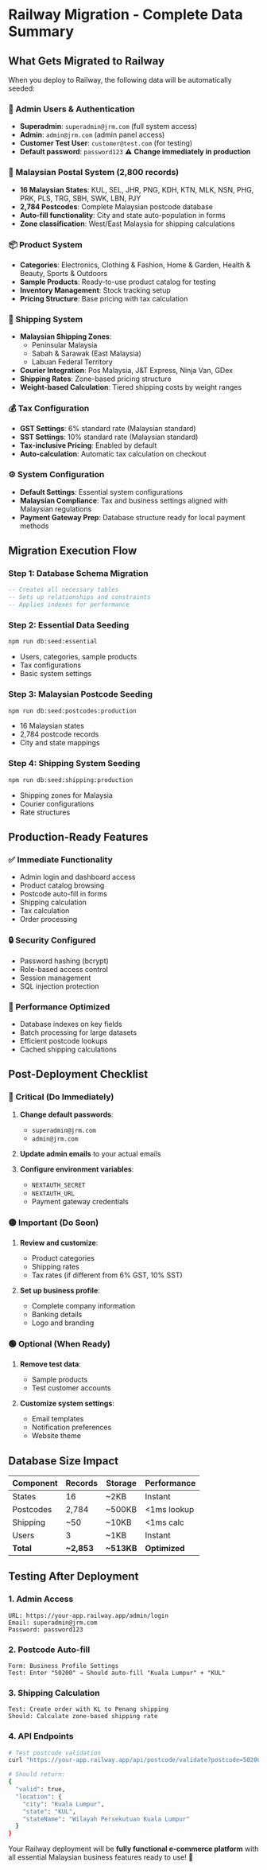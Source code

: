 # Railway Migration - Complete Data Summary

## What Gets Migrated to Railway

When you deploy to Railway, the following data will be automatically seeded:

### **🔐 Admin Users & Authentication**
- **Superadmin**: `superadmin@jrm.com` (full system access)
- **Admin**: `admin@jrm.com` (admin panel access)
- **Customer Test User**: `customer@test.com` (for testing)
- **Default password**: `password123` ⚠️ **Change immediately in production**

### **🏢 Malaysian Postal System (2,800 records)**
- **16 Malaysian States**: KUL, SEL, JHR, PNG, KDH, KTN, MLK, NSN, PHG, PRK, PLS, TRG, SBH, SWK, LBN, PJY
- **2,784 Postcodes**: Complete Malaysian postcode database
- **Auto-fill functionality**: City and state auto-population in forms
- **Zone classification**: West/East Malaysia for shipping calculations

### **📦 Product System**
- **Categories**: Electronics, Clothing & Fashion, Home & Garden, Health & Beauty, Sports & Outdoors
- **Sample Products**: Ready-to-use product catalog for testing
- **Inventory Management**: Stock tracking setup
- **Pricing Structure**: Base pricing with tax calculation

### **🚚 Shipping System**
- **Malaysian Shipping Zones**:
  - Peninsular Malaysia
  - Sabah & Sarawak (East Malaysia)
  - Labuan Federal Territory
- **Courier Integration**: Pos Malaysia, J&T Express, Ninja Van, GDex
- **Shipping Rates**: Zone-based pricing structure
- **Weight-based Calculation**: Tiered shipping costs by weight ranges

### **💰 Tax Configuration**
- **GST Settings**: 6% standard rate (Malaysian standard)
- **SST Settings**: 10% standard rate (Malaysian standard)
- **Tax-inclusive Pricing**: Enabled by default
- **Auto-calculation**: Automatic tax calculation on checkout

### **⚙️ System Configuration**
- **Default Settings**: Essential system configurations
- **Malaysian Compliance**: Tax and business settings aligned with Malaysian regulations
- **Payment Gateway Prep**: Database structure ready for local payment methods

## Migration Execution Flow

### **Step 1: Database Schema Migration**
```sql
-- Creates all necessary tables
-- Sets up relationships and constraints
-- Applies indexes for performance
```

### **Step 2: Essential Data Seeding**
```bash
npm run db:seed:essential
```
- Users, categories, sample products
- Tax configurations
- Basic system settings

### **Step 3: Malaysian Postcode Seeding**
```bash
npm run db:seed:postcodes:production
```
- 16 Malaysian states
- 2,784 postcode records
- City and state mappings

### **Step 4: Shipping System Seeding**
```bash
npm run db:seed:shipping:production
```
- Shipping zones for Malaysia
- Courier configurations
- Rate structures

## Production-Ready Features

### **✅ Immediate Functionality**
- Admin login and dashboard access
- Product catalog browsing
- Postcode auto-fill in forms
- Shipping calculation
- Tax calculation
- Order processing

### **🔒 Security Configured**
- Password hashing (bcrypt)
- Role-based access control
- Session management
- SQL injection protection

### **🚀 Performance Optimized**
- Database indexes on key fields
- Batch processing for large datasets
- Efficient postcode lookups
- Cached shipping calculations

## Post-Deployment Checklist

### **🔴 Critical (Do Immediately)**
1. **Change default passwords**:
   - `superadmin@jrm.com`
   - `admin@jrm.com`

2. **Update admin emails** to your actual emails

3. **Configure environment variables**:
   - `NEXTAUTH_SECRET`
   - `NEXTAUTH_URL`
   - Payment gateway credentials

### **🟡 Important (Do Soon)**
1. **Review and customize**:
   - Product categories
   - Shipping rates
   - Tax rates (if different from 6% GST, 10% SST)

2. **Set up business profile**:
   - Complete company information
   - Banking details
   - Logo and branding

### **🟢 Optional (When Ready)**
1. **Remove test data**:
   - Sample products
   - Test customer accounts

2. **Customize system settings**:
   - Email templates
   - Notification preferences
   - Website theme

## Database Size Impact

| Component | Records | Storage | Performance |
|-----------|---------|---------|-------------|
| States | 16 | ~2KB | Instant |
| Postcodes | 2,784 | ~500KB | <1ms lookup |
| Shipping | ~50 | ~10KB | <1ms calc |
| Users | 3 | ~1KB | Instant |
| **Total** | **~2,853** | **~513KB** | **Optimized** |

## Testing After Deployment

### **1. Admin Access**
```
URL: https://your-app.railway.app/admin/login
Email: superadmin@jrm.com
Password: password123
```

### **2. Postcode Auto-fill**
```
Form: Business Profile Settings
Test: Enter "50200" → Should auto-fill "Kuala Lumpur" + "KUL"
```

### **3. Shipping Calculation**
```
Test: Create order with KL to Penang shipping
Should: Calculate zone-based shipping rate
```

### **4. API Endpoints**
```bash
# Test postcode validation
curl "https://your-app.railway.app/api/postcode/validate?postcode=50200"

# Should return:
{
  "valid": true,
  "location": {
    "city": "Kuala Lumpur",
    "state": "KUL",
    "stateName": "Wilayah Persekutuan Kuala Lumpur"
  }
}
```

Your Railway deployment will be **fully functional e-commerce platform** with all essential Malaysian business features ready to use! 🎉